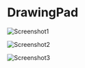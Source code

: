 # DrawingPad

![Screenshot1](https://github.com/newbision/DrawingPad/blob/master/screenshots/1.jpg?raw=true)

![Screenshot2](https://github.com/newbision/DrawingPad/blob/master/screenshots/2.jpg?raw=true)

![Screenshot3](https://github.com/newbision/DrawingPad/blob/master/screenshots/3.jpg?raw=true)
